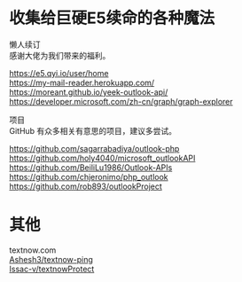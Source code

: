 # 收集给巨硬E5续命的各种魔法

懒人续订  
感谢大佬为我们带来的福利。  
  
https://e5.qyi.io/user/home  
https://my-mail-reader.herokuapp.com/  
https://moreant.github.io/yeek-outlook-api/  
https://developer.microsoft.com/zh-cn/graph/graph-explorer  

项目  
GitHub 有众多相关有意思的项目，建议多尝试。
  
https://github.com/sagarrabadiya/outlook-php  
https://github.com/holy4040/microsoft_outlookAPI  
https://github.com/BeiliLu1986/Outlook-APIs  
https://github.com/chjeronimo/php_outlook  
https://github.com/rob893/outlookProject  

# 其他
textnow.com  
[Ashesh3/textnow-ping](https://github.com/Ashesh3/textnow-ping)  
[Issac-v/textnowProtect](https://github.com/Issac-v/textnowProtect)  
